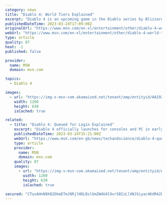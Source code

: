 ```yaml
---
category: news
title: "Diablo 4: World Tiers Explained"
excerpt: "Diablo 4 is an upcoming game in the Diablo series by Blizzard. While it is not going to be available until June, Diablo 4 is currently having a beta weekend. During this weekend, players will be able ..."
publishedDateTime: 2023-03-24T17:09:00Z
originalUrl: "https://www.msn.com/en-xl/entertainment/other/diablo-4-world-tiers-explained/ar-AA192Dnd"
webUrl: "https://www.msn.com/en-xl/entertainment/other/diablo-4-world-tiers-explained/ar-AA192Dnd"
type: article
quality: 87
heat: -1
published: false

provider:
  name: MSN
  domain: msn.com

topics:
  - Diablo 4

images:
  - url: "https://img-s-msn-com.akamaized.net/tenant/amp/entityid/AA192Z1l.img?h=630&w=1200&m=6&q=60&o=t&l=f&f=jpg&x=553&y=203"
    width: 1200
    height: 630
    isCached: true

related:
  - title: "Diablo 4: Queued for Login Explained"
    excerpt: "Diablo 4 officially launches for consoles and PC in early June. With only a couple of weeks left for Blizzard to prepare for release, the company is underway a two-week beta test period for the ..."
    publishedDateTime: 2023-03-24T15:21:00Z
    webUrl: "https://www.msn.com/en-gb/news/techandscience/diablo-4-queued-for-login-explained/ar-AA192OTQ"
    type: article
    provider:
      name: MSN
      domain: msn.com
    quality: 87
    images:
      - url: "https://img-s-msn-com.akamaized.net/tenant/amp/entityid/AA192Re3.img?h=630&w=1200&m=6&q=60&o=t&l=f&f=jpg&x=390&y=628"
        width: 1200
        height: 630
        isCached: true

secured: "CTusAHnN9X82DkmETmJ8RjlHDLBslGmZW4U4lOvrSBIzLlXNJSiyac4KdR42DZy4ubx6nwDOpM3ROQjBwCiNZc9NvPt05incWV4LUuv0YG69G4CDI8pHf+4LP8DiUhwCrtIEC3zP9+FtggnpljYfauyifbHP+NTcpgexoCc6KbXvYaI0/kDRAU5lPaKqad5Kp8aavp1zmrmEo5rBdBdMSDf2oDWCRx/UKUKFP8+UXGdG2AsjLPyr2M4T4HFTacS/e0cB9Kc0V57cqzb2yuuQ82ZoNeStIG/nfgwskHU7hU9sEM3Ek0AYgMlzNpBrIRvi/QUo+ZinFCWwGUXVAkg8DZDOCm+WRvDvFy5kw/7lsPs=;lpml0m7jfFxURiQzHxSN2g=="
---
```


